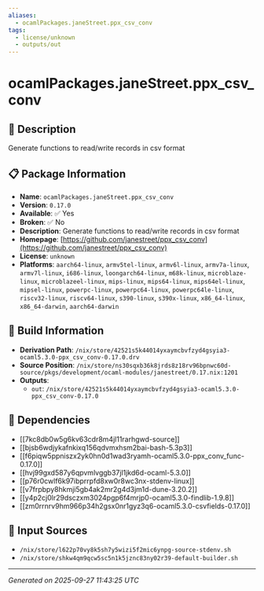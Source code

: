 ```yaml
---
aliases:
  - ocamlPackages.janeStreet.ppx_csv_conv
tags:
  - license/unknown
  - outputs/out
---
```


# ocamlPackages.janeStreet.ppx_csv_conv

## 📝 Description

Generate functions to read/write records in csv format

## 📋 Package Information

- **Name**: `ocamlPackages.janeStreet.ppx_csv_conv`
- **Version**: `0.17.0`
- **Available**: ✅ Yes
- **Broken**: ✅ No
- **Description**: Generate functions to read/write records in csv format
- **Homepage**: [https://github.com/janestreet/ppx_csv_conv](https://github.com/janestreet/ppx_csv_conv)
- **License**: `unknown`
- **Platforms**: `aarch64-linux`, `armv5tel-linux`, `armv6l-linux`, `armv7a-linux`, `armv7l-linux`, `i686-linux`, `loongarch64-linux`, `m68k-linux`, `microblaze-linux`, `microblazeel-linux`, `mips-linux`, `mips64-linux`, `mips64el-linux`, `mipsel-linux`, `powerpc-linux`, `powerpc64-linux`, `powerpc64le-linux`, `riscv32-linux`, `riscv64-linux`, `s390-linux`, `s390x-linux`, `x86_64-linux`, `x86_64-darwin`, `aarch64-darwin`

## 🔧 Build Information

- **Derivation Path**: `/nix/store/42521s5k44014yxaymcbvfzyd4gsyia3-ocaml5.3.0-ppx_csv_conv-0.17.0.drv`
- **Source Position**: `/nix/store/ns30sqxb36k8jrds8z18rv96bpnwc60d-source/pkgs/development/ocaml-modules/janestreet/0.17.nix:1201`
- **Outputs**:
  - `out`:  `/nix/store/42521s5k44014yxaymcbvfzyd4gsyia3-ocaml5.3.0-ppx_csv_conv-0.17.0`

## 🔗 Dependencies

- [[7kc8db0w5g6kv63cdr8m4jl11rarhgwd-source]]
- [[bjsb6wdjykafnkixq156qdvmxhsm2bai-bash-5.3p3]]
- [[f6piqw5ppniszx2yk0hn0d1wad3ryamh-ocaml5.3.0-ppx_conv_func-0.17.0]]
- [[hvj99gxd587y6qpvmlvggb37jl1jkd6d-ocaml-5.3.0]]
- [[p76r0cwlf6k97ibprrpfd8xw0r8wc3nx-stdenv-linux]]
- [[v7frpbpy8hkmji5gb4ak2mr2g4d3jm1d-dune-3.20.2]]
- [[y4p2cj0lr29dsczxm3024pgp6f4mrjp0-ocaml5.3.0-findlib-1.9.8]]
- [[zm0rrnrv9hm966p34h2gsx0nr1gyz3q6-ocaml5.3.0-csvfields-0.17.0]]

## 📁 Input Sources

- `/nix/store/l622p70vy8k5sh7y5wizi5f2mic6ynpg-source-stdenv.sh`
- `/nix/store/shkw4qm9qcw5sc5n1k5jznc83ny02r39-default-builder.sh`

---
*Generated on 2025-09-27 11:43:25 UTC*
